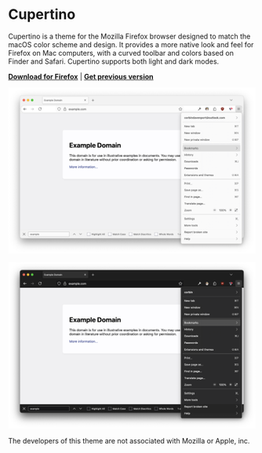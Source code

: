# Cupertino

Cupertino is a theme for the Mozilla Firefox browser designed to match the macOS color scheme and design. It provides a more native look and feel for Firefox on Mac computers, with a curved toolbar and colors based on Finder and Safari. Cupertino supports both light and dark modes.

[**Download for Firefox**](https://addons.mozilla.org/en-US/firefox/addon/cupertino-theme/) | [**Get previous version**](https://github.com/corbindavenport/cupertino/releases/tag/v1.0)

![Screenshot in light mode](screen_light.png)

![Screenshot in dark mode](screen_dark.png)

The developers of this theme are not associated with Mozilla or Apple, inc.